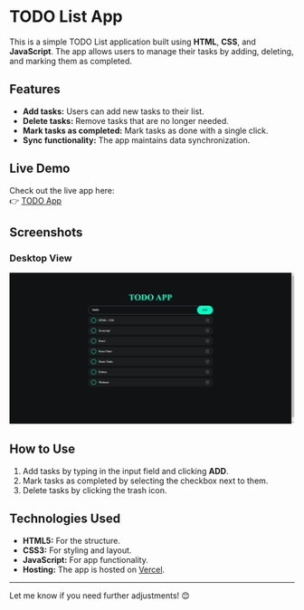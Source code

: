 # TODO List App

This is a simple TODO List application built using **HTML**, **CSS**, and **JavaScript**. The app allows users to manage their tasks by adding, deleting, and marking them as completed.

## Features

- **Add tasks:** Users can add new tasks to their list.
- **Delete tasks:** Remove tasks that are no longer needed.
- **Mark tasks as completed:** Mark tasks as done with a single click.
- **Sync functionality:** The app maintains data synchronization.

## Live Demo

Check out the live app here:  
👉 [TODO App](https://sync-todo-app.vercel.app/)

## Screenshots

### Desktop View  
![Desktop View](./image.png)

## How to Use

1. Add tasks by typing in the input field and clicking **ADD**.
2. Mark tasks as completed by selecting the checkbox next to them.
3. Delete tasks by clicking the trash icon.

## Technologies Used

- **HTML5:** For the structure.
- **CSS3:** For styling and layout.
- **JavaScript:** For app functionality.
- **Hosting:** The app is hosted on [Vercel](https://vercel.com).

---

Let me know if you need further adjustments! 😊
